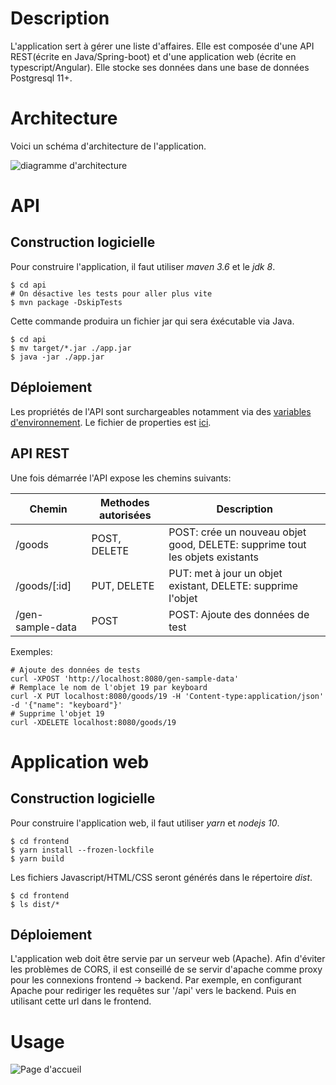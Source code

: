 # Description

L'application sert à gérer une liste d'affaires.  Elle est composée d'une API REST(écrite en Java/Spring-boot) et d'une application web (écrite en typescript/Angular).
Elle stocke ses données dans une base de données Postgresql 11+.

# Architecture
Voici un schéma d'architecture de l'application.

![diagramme d'architecture](architecture.jpg "Architecture")

# API
## Construction logicielle
Pour construire l'application, il faut utiliser *maven 3.6* et le *jdk 8*.

```
$ cd api
# On désactive les tests pour aller plus vite
$ mvn package -DskipTests
```

Cette commande produira un fichier jar qui sera éxécutable via Java.

```
$ cd api
$ mv target/*.jar ./app.jar
$ java -jar ./app.jar
```

## Déploiement

Les propriétés de l'API sont surchargeables notamment via des [variables d'environnement](https://docs.spring.io/spring-boot/docs/current/reference/html/spring-boot-features.html#boot-features-external-config-relaxed-binding-from-environment-variables).
Le fichier de properties est [ici](https://github.com/govpf/devops-challenge/blob/master/api/src/main/resources/application.properties).

## API REST
Une fois démarrée l'API expose les chemins suivants:

| Chemin           | Methodes autorisées           | Description                                                                  |
|------------------|-------------------------------|------------------------------------------------------------------------------|
| /goods           | POST, DELETE                  | POST: crée un nouveau objet good, DELETE: supprime tout les objets existants |
| /goods/[:id]     | PUT, DELETE                   | PUT: met à jour un objet existant, DELETE: supprime l'objet                  |
| /gen-sample-data | POST                          | POST: Ajoute des données de test                                             |

Exemples:
```
# Ajoute des données de tests
curl -XPOST 'http://localhost:8080/gen-sample-data'
# Remplace le nom de l'objet 19 par keyboard
curl -X PUT localhost:8080/goods/19 -H 'Content-type:application/json' -d '{"name": "keyboard"}'
# Supprime l'objet 19
curl -XDELETE localhost:8080/goods/19
```

# Application web

## Construction logicielle

Pour construire l'application web, il faut utiliser *yarn* et *nodejs 10*.

```
$ cd frontend
$ yarn install --frozen-lockfile
$ yarn build
```

Les fichiers Javascript/HTML/CSS seront générés dans le répertoire *dist*.
```
$ cd frontend
$ ls dist/*
```

## Déploiement

L'application web doit être servie par un serveur web (Apache).
Afin d'éviter les problèmes de CORS, il est conseillé de se servir d'apache comme proxy pour les connexions frontend -> backend. 
Par exemple, en configurant Apache pour rediriger les requêtes sur '/api' vers le backend. Puis en utilisant cette url dans le frontend.


# Usage

![Page d'accueil](home.jpg "Page d'accueil")
